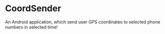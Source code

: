CoordSender
===========

An Android application, which send user GPS coordinates to selected phone numbers in selected time!
